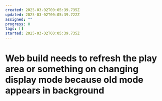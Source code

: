 ```yaml
---
created: 2025-03-02T00:05:39.735Z
updated: 2025-03-02T00:05:39.722Z
assigned: ""
progress: 0
tags: []
started: 2025-03-02T00:05:39.735Z
---
```


# Web build needs to refresh the play area or something on changing display mode because old mode appears in background
